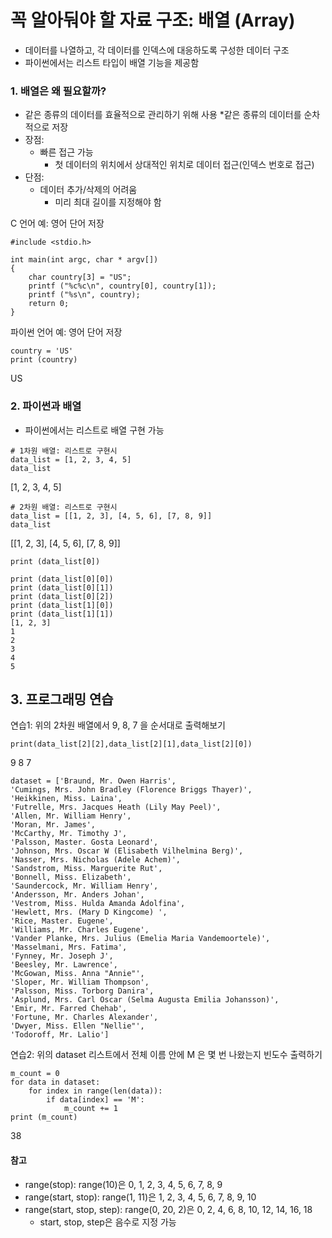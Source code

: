 # 꼭 알아둬야 할 자료 구조: 배열 (Array)
* 데이터를 나열하고, 각 데이터를 인덱스에 대응하도록 구성한 데이터 구조
* 파이썬에서는 리스트 타입이 배열 기능을 제공함

### 1. 배열은 왜 필요할까?
* 같은 종류의 데이터를 효율적으로 관리하기 위해 사용
*같은 종류의 데이터를 순차적으로 저장
* 장점:
  * 빠른 접근 가능
    * 첫 데이터의 위치에서 상대적인 위치로 데이터 접근(인덱스 번호로 접근)
* 단점:
  * 데이터 추가/삭제의 어려움
    * 미리 최대 길이를 지정해야 함

C 언어 예: 영어 단어 저장
```
#include <stdio.h>
​
int main(int argc, char * argv[])
{
    char country[3] = "US";
    printf ("%c%c\n", country[0], country[1]);
    printf ("%s\n", country);    
    return 0;
}
```
파이썬 언어 예: 영어 단어 저장
```
country = 'US'
print (country)
```
US

### 2. 파이썬과 배열
* 파이썬에서는 리스트로 배열 구현 가능
```
# 1차원 배열: 리스트로 구현시
data_list = [1, 2, 3, 4, 5]
data_list
```
[1, 2, 3, 4, 5]
```
# 2차원 배열: 리스트로 구현시
data_list = [[1, 2, 3], [4, 5, 6], [7, 8, 9]]
data_list
```
[[1, 2, 3], [4, 5, 6], [7, 8, 9]]
```
print (data_list[0])

print (data_list[0][0])
print (data_list[0][1])
print (data_list[0][2])
print (data_list[1][0])
print (data_list[1][1])
[1, 2, 3]
1
2
3
4
5
```
## 3. 프로그래밍 연습
연습1: 위의 2차원 배열에서 9, 8, 7 을 순서대로 출력해보기
```
print(data_list[2][2],data_list[2][1],data_list[2][0])
```
9 8 7
```
dataset = ['Braund, Mr. Owen Harris',
'Cumings, Mrs. John Bradley (Florence Briggs Thayer)',
'Heikkinen, Miss. Laina',
'Futrelle, Mrs. Jacques Heath (Lily May Peel)',
'Allen, Mr. William Henry',
'Moran, Mr. James',
'McCarthy, Mr. Timothy J',
'Palsson, Master. Gosta Leonard',
'Johnson, Mrs. Oscar W (Elisabeth Vilhelmina Berg)',
'Nasser, Mrs. Nicholas (Adele Achem)',
'Sandstrom, Miss. Marguerite Rut',
'Bonnell, Miss. Elizabeth',
'Saundercock, Mr. William Henry',
'Andersson, Mr. Anders Johan',
'Vestrom, Miss. Hulda Amanda Adolfina',
'Hewlett, Mrs. (Mary D Kingcome) ',
'Rice, Master. Eugene',
'Williams, Mr. Charles Eugene',
'Vander Planke, Mrs. Julius (Emelia Maria Vandemoortele)',
'Masselmani, Mrs. Fatima',
'Fynney, Mr. Joseph J',
'Beesley, Mr. Lawrence',
'McGowan, Miss. Anna "Annie"',
'Sloper, Mr. William Thompson',
'Palsson, Miss. Torborg Danira',
'Asplund, Mrs. Carl Oscar (Selma Augusta Emilia Johansson)',
'Emir, Mr. Farred Chehab',
'Fortune, Mr. Charles Alexander',
'Dwyer, Miss. Ellen "Nellie"',
'Todoroff, Mr. Lalio']
```
연습2: 위의 dataset 리스트에서 전체 이름 안에 M 은 몇 번 나왔는지 빈도수 출력하기
```
m_count = 0
for data in dataset:
    for index in range(len(data)):
        if data[index] == 'M':
            m_count += 1
print (m_count)
```
38

#### 참고

* range(stop): range(10)은 0, 1, 2, 3, 4, 5, 6, 7, 8, 9
* range(start, stop): range(1, 11)은 1, 2, 3, 4, 5, 6, 7, 8, 9, 10
* range(start, stop, step): range(0, 20, 2)은 0, 2, 4, 6, 8, 10, 12, 14, 16, 18
    * start, stop, step은 음수로 지정 가능
